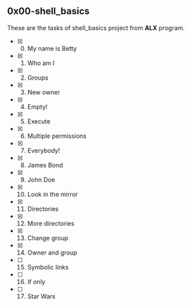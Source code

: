 ## 0x00-shell_basics

These are the tasks of shell_basics project from **ALX** program.

- [x] 0. My name is Betty
- [x] 1. Who am I
- [x] 2. Groups
- [x] 3. New owner
- [x] 4. Empty!
- [x] 5. Execute
- [x] 6. Multiple permissions
- [x] 7. Everybody!
- [x] 8. James Bond
- [x] 9. John Doe
- [x] 10. Look in the mirror
- [x] 11. Directories
- [x] 12. More directories
- [x] 13. Change group
- [x] 14. Owner and group
- [ ] 15. Symbolic links
- [ ] 16. If only
- [ ] 17. Star Wars
